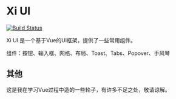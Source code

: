 # Xi UI

[![Build Status](https://www.travis-ci.org/xhzdcyy/UI-demo.svg?branch=master)](https://www.travis-ci.org/xhzdcyy/UI-demo)

Xi UI 是一个基于Vue的UI框架，提供了一些常用组件。

组件：按钮、输入框、网格、布局、Toast、Tabs、Popover、手风琴

## 其他

这是我在学习Vue过程中造的一些轮子，有许多不足之处，敬请谅解。

